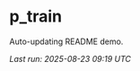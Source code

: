 # p_train

Auto-updating README demo.

<!--START_SECTION:status-->
_Last run: 2025-08-23 09:19 UTC_
<!--END_SECTION:status-->

















































































